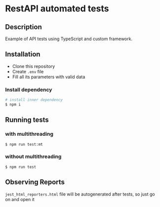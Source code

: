 # RestAPI automated tests

## Description

Example of API tests using TypeScript and custom framework.

## Installation

- Clone this repository
- Create `.env` file
- Fill all its parameters with valid data

### Install dependency

```bash
# install inner dependency
$ npm i
```

## Running tests

### with multithreading

```
$ npm run test:mt
```

### without multithreading

```
$ npm run test
```

## Observing Reports

`jest_html_reporters.html` file will be autogenerated after tests,
so just go on and open it
